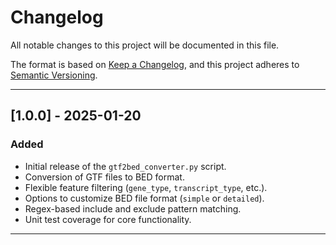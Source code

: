# Changelog

All notable changes to this project will be documented in this file.

The format is based on [Keep a Changelog](https://keepachangelog.com/en/1.0.0/),
and this project adheres to [Semantic Versioning](https://semver.org/spec/v2.0.0.html).

---

## [1.0.0] - 2025-01-20
### Added
- Initial release of the `gtf2bed_converter.py` script.
- Conversion of GTF files to BED format.
- Flexible feature filtering (`gene_type`, `transcript_type`, etc.).
- Options to customize BED file format (`simple` or `detailed`).
- Regex-based include and exclude pattern matching.
- Unit test coverage for core functionality.

---

